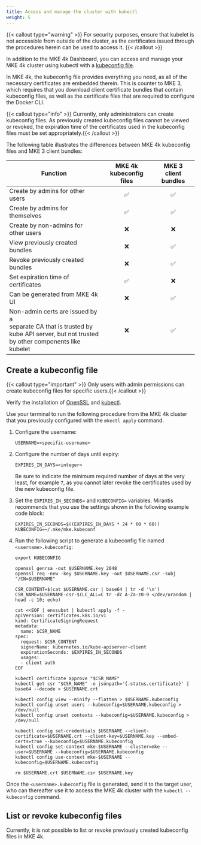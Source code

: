 ```yaml
---
title: Access and manage the cluster with kubectl
weight: 5
---
```


{{< callout type="warning" >}} For security purposes, ensure that kubelet is
not accessible from outside of the cluster, as the certificates issued through
the procedures herein can be used to access it. {{< /callout >}}

In addition to the MKE 4k Dashboard, you can access and manage your MKE 4k
cluster using kubectl with a [kubeconfig file](https://kubernetes.io/docs/concepts/configuration/organize-cluster-access-kubeconfig/).

In MKE 4k, the kubeconfig file provides everything you need, as all of the
necessary certificates are embedded therein. This is counter to MKE 3, which
requires that you download client certificate bundles that contain kubeconfig
files, as well as the certificate files that are required to configure the
Docker CLI.

{{< callout type="info" >}} Currently, only administrators can create
kubeconfig files. As previously created kubeconfig files cannot be viewed or
revoked, the expiration time of the certificates used in the
kubeconfig files must be set appropriately.{{< /callout >}}

The following table illustrates the differences between MKE 4k kubeconfig files
and MKE 3 client bundles:

| Function                                                                                                                                 | <center>MKE 4k<br>kubeconfig files</center> | <center>MKE 3<br>client bundles</center> |
|------------------------------------------------------------------------------------------------------------------------------------------|---------------------------|-------------------------|
| Create by admins for other users                                                                                                         | <center>✅</center>                         | <center>✅</center>                       |
| Create by admins for themselves                                                                                                          | <center>✅</center>                         | <center>✅</center>                       |
| Create by non-admins for other users                                                                                                     | <center>❌</center>                       | <center>❌</center>                       |
| View previously created bundles                                                                                                          | <center>❌</center>                         | <center>✅</center>                       |
| Revoke previously created bundles                                                                                                        | <center>❌</center>                         | <center>✅</center>                       |
| Set expiration time of certificates                                                                                                      | <center>✅</center>                         | <center>❌</center>                       |
| Can be generated from MKE 4k UI                                                                                                             | <center>❌</center>                         | <center>✅</center>                       |
| Non-admin certs are issued by a <br>separate CA that is trusted by <br>kube API server, but not trusted <br>by other components like kubelet | <center>❌</center>                         | <center>✅</center>                       |

## Create a kubeconfig file

{{< callout type="important" >}} Only users with admin permissions can create
kubeconfig files for specific users.{{< /callout >}}

Verify the installation of [OpenSSL](https://github.com/openssl/openssl) and
[kubectl](https://kubernetes.io/docs/tasks/tools/#kubectl).

Use your terminal to run the following procedure from the MKE 4k cluster that you
previously configured with the `mkectl apply` command.

1. Configure the username:

   ```
   USERNAME=<specific-username>
   ```

2. Configure the number of days until expiry:

   ```
   EXPIRES_IN_DAYS=<integer>
   ```

   Be sure to indicate the minimum required number of days at the very least,
   for example `7`, as you cannot later revoke the certificates used by the new
   kubeconfig file.

3. Set the `EXPIRES_IN_SECONDS=` and `KUBECONFIG=` variables. Mirantis
   recommends that you use the settings shown in the following example code block:

   ```
   EXPIRES_IN_SECONDS=$((EXPIRES_IN_DAYS * 24 * 60 * 60))
   KUBECONFIG=~/.mke/mke.kubeconf
   ```

4. Run the following script to generate a kubeconfig file named
   `<username>.kubeconfig`:

   ```
   export KUBECONFIG

   openssl genrsa -out $USERNAME.key 2048
   openssl req -new -key $USERNAME.key -out $USERNAME.csr -subj "/CN=$USERNAME"

   CSR_CONTENT=$(cat $USERNAME.csr | base64 | tr -d '\n')
   CSR_NAME=$USERNAME-csr-$(LC_ALL=C tr -dc A-Za-z0-9 </dev/urandom | head -c 10; echo)

   cat <<EOF | envsubst | kubectl apply -f -
   apiVersion: certificates.k8s.io/v1
   kind: CertificateSigningRequest
   metadata:
     name: $CSR_NAME
   spec:
     request: $CSR_CONTENT
     signerName: kubernetes.io/kube-apiserver-client
     expirationSeconds: $EXPIRES_IN_SECONDS
     usages:
     - client auth
   EOF

   kubectl certificate approve "$CSR_NAME"
   kubectl get csr "$CSR_NAME" -o jsonpath='{.status.certificate}' | base64 --decode > $USERNAME.crt

   kubectl config view --minify --flatten > $USERNAME.kubeconfig
   kubectl config unset users --kubeconfig=$USERNAME.kubeconfig > /dev/null
   kubectl config unset contexts --kubeconfig=$USERNAME.kubeconfig > /dev/null

   kubectl config set-credentials $USERNAME --client-certificate=$USERNAME.crt --client-key=$USERNAME.key --embed-certs=true --kubeconfig=$USERNAME.kubeconfig
   kubectl config set-context mke-$USERNAME --cluster=mke --user=$USERNAME --kubeconfig=$USERNAME.kubeconfig
   kubectl config use-context mke-$USERNAME --kubeconfig=$USERNAME.kubeconfig

   rm $USERNAME.crt $USERNAME.csr $USERNAME.key
   ```

Once the `<username>.kubeconfig` file is generated, send it to the target user,
who can thereafter use it to access the MKE 4k cluster with the `kubectl --kubeconfig` command.

## List or revoke kubeconfig files

Currently, it is not possible to list or revoke previously created kubeconfig
files in MKE 4k.
